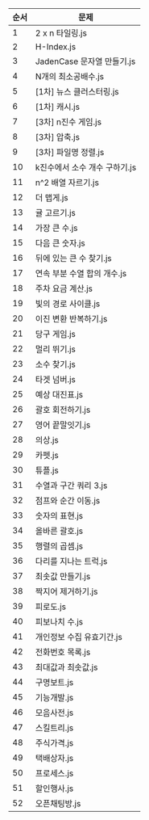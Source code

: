 | 순서 | 문제 |
|-------|-----------|
| 1 | 2 x n 타일링.js |
| 2 | H-Index.js |
| 3 | JadenCase 문자열 만들기.js |
| 4 | N개의 최소공배수.js |
| 5 | [1차] 뉴스 클러스터링.js |
| 6 | [1차] 캐시.js |
| 7 | [3차] n진수 게임.js |
| 8 | [3차] 압축.js |
| 9 | [3차] 파일명 정렬.js |
| 10 | k진수에서 소수 개수 구하기.js |
| 11 | n^2 배열 자르기.js |
| 12 | 더 맵게.js |
| 13 | 귤 고르기.js |
| 14 | 가장 큰 수.js |
| 15 | 다음 큰 숫자.js |
| 16 | 뒤에 있는 큰 수 찾기.js |
| 17 | 연속 부분 수열 합의 개수.js |
| 18 | 주차 요금 계산.js |
| 19 | 빛의 경로 사이클.js |
| 20 | 이진 변환 반복하기.js |
| 21 | 당구 게임.js |
| 22 | 멀리 뛰기.js |
| 23 | 소수 찾기.js |
| 24 | 타겟 넘버.js |
| 25 | 예상 대진표.js |
| 26 | 괄호 회전하기.js |
| 27 | 영어 끝말잇기.js |
| 28 | 의상.js |
| 29 | 카펫.js |
| 30 | 튜플.js |
| 31 | 수열과 구간 쿼리 3.js |
| 32 | 점프와 순간 이동.js |
| 33 | 숫자의 표현.js |
| 34 | 올바른 괄호.js |
| 35 | 행렬의 곱셈.js |
| 36 | 다리를 지나는 트럭.js |
| 37 | 최솟값 만들기.js |
| 38 | 짝지어 제거하기.js |
| 39 | 피로도.js |
| 40 | 피보나치 수.js |
| 41 | 개인정보 수집 유효기간.js |
| 42 | 전화번호 목록.js |
| 43 | 최대값과 최솟값.js |
| 44 | 구명보트.js |
| 45 | 기능개발.js |
| 46 | 모음사전.js |
| 47 | 스킬트리.js |
| 48 | 주식가격.js |
| 49 | 택배상자.js |
| 50 | 프로세스.js |
| 51 | 할인행사.js |
| 52 | 오픈채팅방.js |
